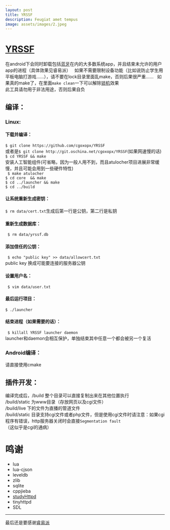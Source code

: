 ```yaml
---
layout: post
title: YRSSF
description: Feugiat amet tempus
image: assets/images/2.jpeg
---
```



# [YRSSF](https://github.com/Erblocker/YRSSF)
在android下会同时卸载包括<u>蓝牙</u>在内的大多数系统app，并且结束未允许的用户app的进程（具体效果见睿易派）   
如果不需要限制设备功能（比如说防止学生用平板电脑打游戏……），请不要在lock目录里面乱make，否则后果很严重……  
如果真的make了，在里面`make clean`一下可以解除<u>锁机</u>效果  
此工具请勿用于非法用途，否则后果自负  
## 编译： ##  
### Linux: ###  
#### 下载并编译：  
` $ git clone https://github.com/cgoxopx/YRSSF `  
或者是` $ git clone http://git.oschina.net/cgoxopx/YRSSF `(如果网速慢的话)  
` $ cd YRSSF && make `  
安装人工智能组件(可省略，因为一般人用不到，而且atulocher项目进展非常缓慢，并且可能会用到一些硬件特性)  
` $ make atulocher`  
` $ cd core  && make `  
` $ cd ../launcher && make `  
` $ cd ../build `  
#### 让系统重新生成密钥：  
` $ rm data/cert.txt `生成后第一行是公钥，第二行是私钥  
#### 重新生成数据库：  
` $ rm data/yrssf.db`  
#### 添加信任的公钥：  
` $ echo "public key" >> data/allowcert.txt`  
public key 换成可能要连接的服务器公钥  

#### 设置用户名：  
` $ vim data/user.txt`  
#### 最后运行项目：  
` $ ./launcher `  
#### 结束进程（如果需要的话）：  
` $ killall YRSSF launcher daemon`  
launcher和daemon会相互保护，单独结束其中任意一个都会被另一个复活  
### Android编译： ###  
请直接使用cmake  
## 插件开发： ##  
编译完成后，/build 整个目录可以直接复制出来在其他位置执行  
/build/static 为www目录（存放网页以及cgi文件）  
/build/live   下的文件为直播的管道文件  
/build/static 目录支持cgi文件或者php文件，但是使用cgi文件时请注意：如果cgi程序有错误，http服务器关闭时会直接`Segmentation fault`（这似乎是cgi的通病）  
# 鸣谢 #   
*  lua  
*  lua-cjson  
*  leveldb  
*  zlib  
*  sqlite  
*  cppjieba  
*  [studyHttpd](https://github.com/tw1996/studyHttpd)  
*  tinyhttpd  
*  SDL  
***************
最后还是要感谢[睿易派](http://www.ruiyiyun.com)  
